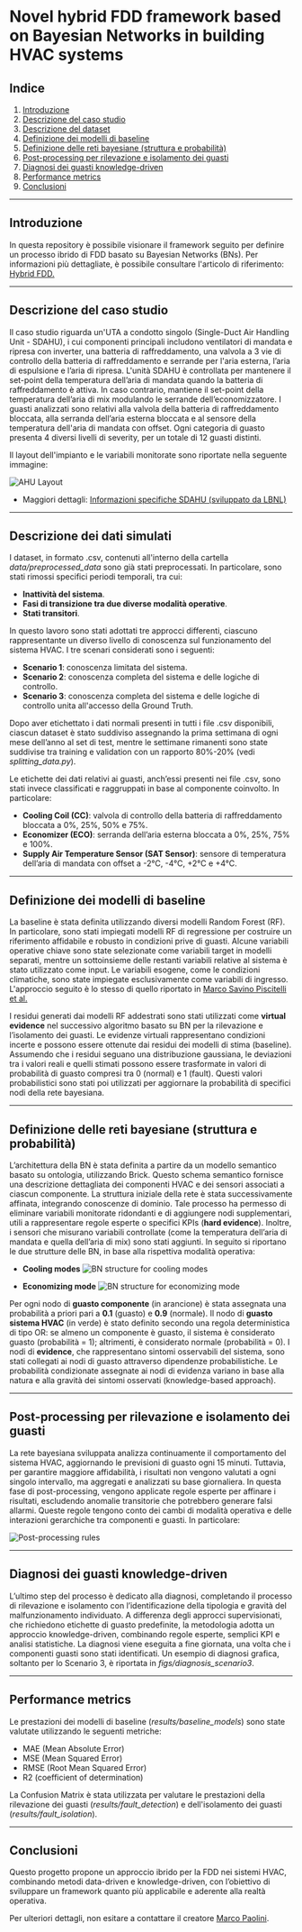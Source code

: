 # Novel hybrid FDD framework based on Bayesian Networks in building HVAC systems

## Indice
1. [Introduzione](#introduzione)
2. [Descrizione del caso studio](#descrizione-del-caso-studio)
3. [Descrizione del dataset](#descrizione-del-caso-studio)
4. [Definizione dei modelli di baseline](#definizione-dei-modelli-di-baseline)
5. [Definizione delle reti bayesiane (struttura e probabilità)](#definizione-delle-reti-bayesiane-struttura-e-probabilità)
6. [Post-processing per rilevazione e isolamento dei guasti](#post-processing-per-rilevazione-e-isolamento-dei-guasti)
7. [Diagnosi dei guasti knowledge-driven](#diagnosi-dei-guasti-knowledge-driven)
8. [Performance metrics](#performance-metrics)
9. [Conclusioni](#conclusioni)

---

## Introduzione
In questa repository è possibile visionare il framework seguito per definire un processo ibrido di FDD basato su Bayesian Networks (BNs).
Per informazioni più dettagliate, è possibile consultare l'articolo di riferimento: [Hybrid FDD.]()

---

## Descrizione del caso studio
Il caso studio riguarda un'UTA a condotto singolo (Single-Duct Air Handling Unit - SDAHU), i cui componenti principali includono ventilatori di mandata e ripresa con inverter, una batteria di raffreddamento, una valvola a 3 vie di controllo della batteria di raffreddamento e serrande per l'aria esterna, l’aria di espulsione e l’aria di ripresa.
L'unità SDAHU è controllata per mantenere il set-point della temperatura dell’aria di mandata quando la batteria di raffreddamento è attiva. In caso contrario, mantiene il set-point della temperatura dell’aria di mix modulando le serrande dell’economizzatore.
I guasti analizzati sono relativi alla valvola della batteria di raffreddamento bloccata, alla serranda dell’aria esterna bloccata e al sensore della temperatura dell'aria di mandata con offset. Ogni categoria di guasto presenta 4 diversi livelli di severity, per un totale di 12 guasti distinti.

Il layout dell'impianto e le variabili monitorate sono riportate nella seguente immagine:

![AHU Layout](figs/case_study_SDAHU.png)

- Maggiori dettagli: [Informazioni specifiche SDAHU (sviluppato da LBNL)](https://dx.doi.org/10.25984/1881324)

---

## Descrizione dei dati simulati
I dataset, in formato .csv, contenuti all'interno della cartella _data/preprocessed_data_ sono già stati preprocessati.
In particolare, sono stati rimossi specifici periodi temporali, tra cui:
- **Inattività del sistema**.
- **Fasi di transizione tra due diverse modalità operative**.
- **Stati transitori**.

In questo lavoro sono stati adottati tre approcci differenti, ciascuno rappresentante un diverso livello di conoscenza sul funzionamento del sistema HVAC.
I tre scenari considerati sono i seguenti:
- **Scenario 1**: conoscenza limitata del sistema.
- **Scenario 2**: conoscenza completa del sistema e delle logiche di controllo.
- **Scenario 3**: conoscenza completa del sistema e delle logiche di controllo unita all'accesso della Ground Truth.

Dopo aver etichettato i dati normali presenti in tutti i file .csv disponibili, ciascun dataset è stato suddiviso assegnando la prima settimana di ogni mese dell’anno al set di test, mentre le settimane rimanenti sono state suddivise tra training e validation con un rapporto 80%-20% (vedi _splitting_data.py_).

Le etichette dei dati relativi ai guasti, anch’essi presenti nei file .csv, sono stati invece classificati e raggruppati in base al componente coinvolto.
In particolare:
- **Cooling Coil (CC)**: valvola di controllo della batteria di raffreddamento bloccata a 0%, 25%, 50% e 75%.
- **Economizer (ECO)**: serranda dell’aria esterna bloccata a 0%, 25%, 75% e 100%.
- **Supply Air Temperature Sensor (SAT Sensor)**: sensore di temperatura dell’aria di mandata con offset a -2°C, -4°C, +2°C e +4°C.

---

## Definizione dei modelli di baseline
La baseline è stata definita utilizzando diversi modelli Random Forest (RF).
In particolare, sono stati impiegati modelli RF di regressione per costruire un riferimento affidabile e robusto in condizioni prive di guasti.
Alcune variabili operative chiave sono state selezionate come variabili target in modelli separati, mentre un sottoinsieme delle restanti variabili relative al sistema è stato utilizzato come input.
Le variabili esogene, come le condizioni climatiche, sono state impiegate esclusivamente come variabili di ingresso.
L'approccio seguito è lo stesso di quello riportato in [Marco Savino Piscitelli et al.](https://www.sciencedirect.com/science/article/abs/pii/S0378778819334619)

I residui generati dai modelli RF addestrati sono stati utilizzati come **virtual evidence** nel successivo algoritmo basato su BN per la rilevazione e l’isolamento dei guasti.
Le evidenze virtuali rappresentano condizioni incerte e possono essere ottenute dai residui dei modelli di stima (baseline).
Assumendo che i residui seguano una distribuzione gaussiana, le deviazioni tra i valori reali e quelli stimati possono essere trasformate in valori di probabilità di guasto compresi tra 0 (normal) e 1 (fault).
Questi valori probabilistici sono stati poi utilizzati per aggiornare la probabilità di specifici nodi della rete bayesiana.

---

## Definizione delle reti bayesiane (struttura e probabilità)
L’architettura della BN è stata definita a partire da un modello semantico basato su ontologia, utilizzando Brick.
Questo schema semantico fornisce una descrizione dettagliata dei componenti HVAC e dei sensori associati a ciascun componente.
La struttura iniziale della rete è stata successivamente affinata, integrando conoscenze di dominio.
Tale processo ha permesso di eliminare variabili monitorate ridondanti e di aggiungere nodi supplementari, utili a rappresentare regole esperte o specifici KPIs (**hard evidence**).
Inoltre, i sensori che misurano variabili controllate (come la temperatura dell’aria di mandata e quella dell’aria di mix) sono stati aggiunti.
In seguito si riportano le due strutture delle BN, in base alla rispettiva modalità operativa:
- **Cooling modes**
![BN structure for cooling modes](figs/SDAHU_cooling.png)


- **Economizing mode**
![BN structure for economizing mode](figs/SDAHU_economizing.png)

Per ogni nodo di **guasto componente** (in arancione) è stata assegnata una probabilità a priori pari a **0.1** (guasto) e **0.9** (normale).
Il nodo di **guasto sistema HVAC** (in verde) è stato definito secondo una regola deterministica di tipo OR: se almeno un componente è guasto, il sistema è considerato guasto (probabilità = 1); altrimenti, è considerato normale (probabilità = 0).
I nodi di **evidence**, che rappresentano sintomi osservabili del sistema, sono stati collegati ai nodi di guasto attraverso dipendenze probabilistiche. Le probabilità condizionate assegnate ai nodi di evidenza variano in base alla natura e alla gravità dei sintomi osservati (knowledge-based approach).

---

## Post-processing per rilevazione e isolamento dei guasti
La rete bayesiana sviluppata analizza continuamente il comportamento del sistema HVAC, aggiornando le previsioni di guasto ogni 15 minuti. Tuttavia, per garantire maggiore affidabilità, i risultati non vengono valutati a ogni singolo intervallo, ma aggregati e analizzati su base giornaliera.
In questa fase di post-processing, vengono applicate regole esperte per affinare i risultati, escludendo anomalie transitorie che potrebbero generare falsi allarmi. Queste regole tengono conto dei cambi di modalità operativa e delle interazioni gerarchiche tra componenti e guasti.
In particolare:

![Post-processing rules](figs/SDAHU_postprocessing.png)

---

## Diagnosi dei guasti knowledge-driven
L’ultimo step del processo è dedicato alla diagnosi, completando il processo di rilevazione e isolamento con l’identificazione della tipologia e gravità del malfunzionamento individuato.
A differenza degli approcci supervisionati, che richiedono etichette di guasto predefinite, la metodologia adotta un approccio knowledge-driven, combinando regole esperte, semplici KPI e analisi statistiche. La diagnosi viene eseguita a fine giornata, una volta che i componenti guasti sono stati identificati.
Un esempio di diagnosi grafica, soltanto per lo Scenario 3, è riportata in _figs/diagnosis_scenario3_.

---

## Performance metrics
Le prestazioni dei modelli di baseline (_results/baseline_models_) sono state valutate utilizzando le seguenti metriche:
- MAE (Mean Absolute Error)
- MSE (Mean Squared Error)
- RMSE (Root Mean Squared Error)
- R2 (coefficient of determination)

La Confusion Matrix è stata utilizzata per valutare le prestazioni della rilevazione dei guasti (_results/fault_detection_) e dell'isolamento dei guasti (_results/fault_isolation_).

---

## Conclusioni
Questo progetto propone un approccio ibrido per la FDD nei sistemi HVAC, combinando metodi data-driven e knowledge-driven, con l’obiettivo di sviluppare un framework quanto più applicabile e aderente alla realtà operativa.

Per ulteriori dettagli, non esitare a contattare il creatore [Marco Paolini](https://github.com/Paolini408).
